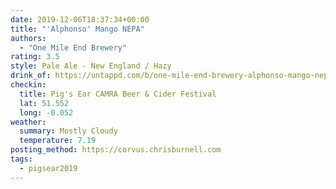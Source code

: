 ```yaml
---
date: 2019-12-06T18:37:34+00:00
title: "'Alphonso' Mango NEPA"
authors:
  - "One Mile End Brewery"
rating: 3.5
style: Pale Ale - New England / Hazy
drink_of: https://untappd.com/b/one-mile-end-brewery-alphonso-mango-nepa/3357607
checkin:
  title: Pig's Ear CAMRA Beer & Cider Festival
  lat: 51.552
  long: -0.052
weather:
  summary: Mostly Cloudy
  temperature: 7.19
posting_method: https://corvus.chrisburnell.com
tags:
  - pigsear2019
---
```

